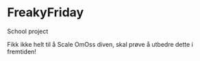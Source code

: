 # FreakyFriday
School project 

Fikk ikke helt til å Scale OmOss diven, skal prøve å utbedre dette i fremtiden! 
